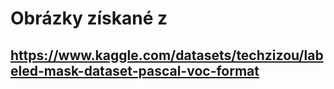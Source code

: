 # Obrázky získané z
## https://www.kaggle.com/datasets/techzizou/labeled-mask-dataset-pascal-voc-format
